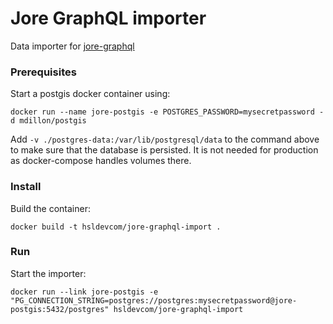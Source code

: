 # Jore GraphQL importer

Data importer for [jore-graphql](https://github.com/HSLdevcom/jore-graphql)

### Prerequisites

Start a postgis docker container using:
```
docker run --name jore-postgis -e POSTGRES_PASSWORD=mysecretpassword -d mdillon/postgis
```

Add `-v ./postgres-data:/var/lib/postgresql/data` to the command above to make sure that the database is persisted.
It is not needed for production as docker-compose handles volumes there.

### Install

Build the container:
```
docker build -t hsldevcom/jore-graphql-import .
```

### Run

Start the importer:
```
docker run --link jore-postgis -e "PG_CONNECTION_STRING=postgres://postgres:mysecretpassword@jore-postgis:5432/postgres" hsldevcom/jore-graphql-import
```
